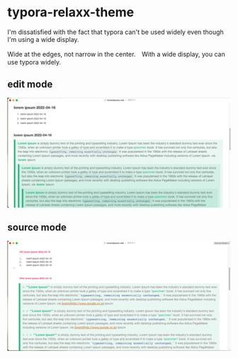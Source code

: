 # typora-relaxx-theme

I'm dissatisfied with the fact that typora can't be used widely even though I'm using a wide display.

Wide at the edges, not narrow in the center.　With a wide display, you can use typora widely.

## edit mode

![](./relaxx/ss1.png)

## source mode

![](./relaxx/ss2.png)
